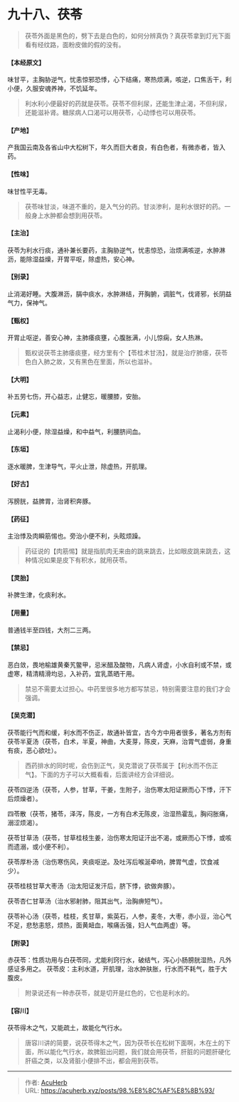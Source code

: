 # 九十八、茯苓


> 茯苓外面是黑色的，劈下去是白色的，如何分辨真伪？真茯苓拿到灯光下面看有经纹路，面粉皮做的假的没有。

#### 【本经原文】
味甘平，主胸胁逆气，忧恚惊邪恐悸，心下结痛，寒热烦满，咳逆，口焦舌干，利小便，久服安魂养神，不饥延年。

> 利水利小便最好的药就是茯苓。茯苓不但利尿，还能生津止渴，不但利尿，还能滋补肾。糖尿病人口渴可以用茯苓，心动悸也可以用茯苓。

#### 【产地】
产我国云南及各省山中大松树下，年久而巨大者良，有白色者，有微赤者，皆入药。
#### 【性味】
味甘性平无毒。

> 茯苓味甘淡，味道不重的，是入气分的药。甘淡渗利，是利水很好的药。一般身上水肿都会想到用茯苓。

#### 【主治】
茯苓为利水行痰，通补兼长要药，主胸胁逆气，忧恚惊恐，治烦满咳逆，水肿淋沥，能除湿益燥，开胃平呕，除虚热，安心神。
#### 【别录】
止消渴好睡。大腹淋沥，膈中痰水，水肿淋结，开胸腑，调脏气，伐肾邪，长阴益气力，保神气。
#### 【甄权】
开胃止呕逆，善安心神，主肺痿痰壅，心腹胀满，小儿惊痫，女人热淋。

> 甄权说茯苓主肺痿痰壅，经方里有个【苓桂术甘汤】，就是治疗肺痿，茯苓色白入肺之故，又有黑色在里面，所以也滋补。

#### 【大明】
补五劳七伤，开心益志，止健忘，暖腰膝，安胎。
#### 【元素】
止渴利小便，除湿益燥，和中益气，利腰脐间血。
#### 【东垣】
逐水暖脾，生津导气，平火止泄，除虚热，开肌理。
#### 【好古】
泻膀胱，益脾胃，治肾积奔豚。
#### 【药征】
主治悸及肉瞬筋惕也。旁治小便不利，头眩烦躁。

> 药征说的【肉筋惕】就是指肌肉无来由的跳来跳去，比如眼皮跳来跳去，这种情况如果是皮下有积水，就用茯苓。

#### 【灵胎】
补脾生津，化痰利水。
#### 【用量】
普通钱半至四钱，大剂二三两。
#### 【禁忌】
恶白敛，畏地榆雄黄秦艽鳖甲，忌米醋及酸物，凡病人肾虚，小水自利或不禁，或虚寒，精清精滑均忌，入补药，宜乳蒸晒干用。

> 禁忌不需要太过担心。中药里很多地方都写禁忌，特别需要注意的我们才会强调。

#### 【吴克潜】
茯苓能行气而和缓，利水而不伤正，故通补皆宜，古今方中用者很多，著名方剂有茯苓半夏汤（茯苓，白术，半夏，神曲，大麦芽，陈皮，天麻，治胃气虚弱，身重有痰，恶心欲吐）。

> 西药排水的同时呢，会伤到正气，吴克潜说了茯苓属于【利水而不伤正气】。下面的方子可以大概看看，后面讲经方会详细说。

茯苓四逆汤（茯苓，人参，甘草，干姜，生附子，治伤寒太阳证厥而心下悸，汗下后烦燥者）。

四苓散（茯苓，猪苓，泽泻，陈皮，一方有白术无陈皮，治湿热霍乱，胸闷胀痛，溺涩烦渴）。

茯苓甘草汤（茯苓，甘草桂枝生姜，治伤寒太阳证汗出不渴，或厥而心下悸，或咳而遗溺，或小便不利）。

茯苓厚朴汤（治伤寒伤风，夹痰呕逆。及吐泻后喉涎牵响，脾胃气虚，饮食减少）。

茯苓桂枝甘草大枣汤（治太阳证发汗后，脐下悸，欲做奔豚）。

茯苓杏仁甘草汤（治水邪射肺，阻其出气，治胸痹短气）。

茯苓补心汤（茯苓，桂枝，炙甘草，紫英石，人参，麦冬，大枣，赤小豆，治心气不足，悲愁恚怒，烦热，面黄衄血，喉痛舌强，妇人气血两虚）等。

#### 【附录】
赤茯苓：性质功用与白茯苓同，尤能利窍行水，破结气，泻心小肠膀胱湿热，凡外感证多用之。
茯苓皮：主利水道，开肌理，治水肿肤胀，行水而不耗气，胜于大腹皮。

> 附录说还有一种赤茯苓，就是切开是红色的，它也是利水的。

#### 【容川】
茯苓得木之气，又能疏土，故能化气行水。

> 唐容川讲的简要，说茯苓得木之气，因为茯苓长在松树下面啊，木在土的下面，所以能化气行水，故脾脏出问题，我们就会用茯苓，肝脏的问题肝硬化肝癌之类，以及肾脏小便排不出，都会用到茯苓。

---

> 作者: [AcuHerb](https://acuherb.xyz)  
> URL: https://acuherb.xyz/posts/98.%E8%8C%AF%E8%8B%93/  

